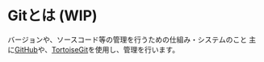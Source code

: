 # Gitとは (WIP)
バージョンや、ソースコード等の管理を行うための仕組み・システムのこと
主に[GitHub](../GitHub/GitHubとは.md)や、[TortoiseGit](../TortoiseGit/TortoiseGitとは.md)を使用し、管理を行います。